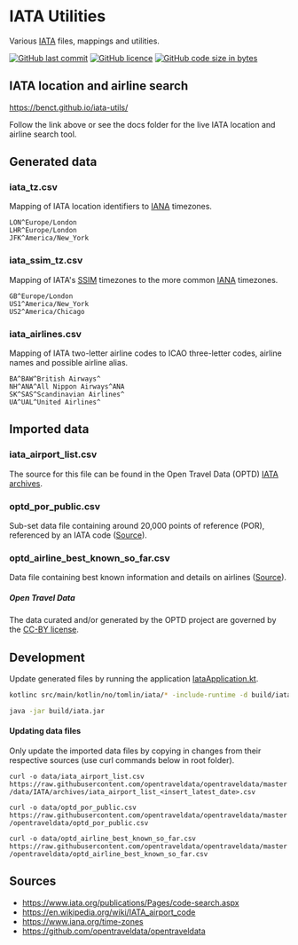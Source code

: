 # IATA Utilities
Various [IATA](https://www.iata.org/) files, mappings and utilities.

[![GitHub last commit](https://img.shields.io/github/last-commit/benct/iata-utils.svg)](https://github.com/benct/iata-utils)
[![GitHub licence](https://img.shields.io/github/license/benct/iata-utils.svg)](https://github.com/benct/iata-utils/blob/master/LICENCE)
[![GitHub code size in bytes](https://img.shields.io/github/languages/code-size/benct/iata-utils.svg)](https://github.com/benct/iata-utils)


## IATA location and airline search

https://benct.github.io/iata-utils/

Follow the link above or see the docs folder for the live IATA location and airline search tool.

## Generated data

### iata_tz.csv
Mapping of IATA location identifiers to [IANA](https://www.iana.org/time-zones) timezones.
```
LON^Europe/London
LHR^Europe/London
JFK^America/New_York
```

### iata_ssim_tz.csv
Mapping of IATA's [SSIM](https://www.iata.org/publications/store/Pages/standard-schedules-information.aspx) timezones to the
more common [IANA](https://www.iana.org/time-zones) timezones.
```
GB^Europe/London
US1^America/New_York
US2^America/Chicago
```

### iata_airlines.csv
Mapping of IATA two-letter airline codes to ICAO three-letter codes, airline names and possible airline alias.
```
BA^BAW^British Airways^
NH^ANA^All Nippon Airways^ANA
SK^SAS^Scandinavian Airlines^
UA^UAL^United Airlines^
```

## Imported data

### iata_airport_list.csv
The source for this file can be found in the Open Travel Data (OPTD) [IATA archives](https://github.com/opentraveldata/opentraveldata/tree/master/data/IATA/archives).

### optd_por_public.csv
Sub-set data file containing around 20,000 points of reference (POR), referenced by an IATA code ([Source](https://github.com/opentraveldata/opentraveldata/blob/master/opentraveldata/optd_por_public.csv)).

### optd_airline_best_known_so_far.csv
Data file containing best known information and details on airlines ([Source](https://github.com/opentraveldata/opentraveldata/blob/master/opentraveldata/optd_airline_best_known_so_far.csv)).

##### Open Travel Data
The data curated and/or generated by the OPTD project are governed by the [CC-BY license](http://creativecommons.org/licenses/by/4.0/).


## Development

Update generated files by running the application [IataApplication.kt](https://github.com/benct/iata-utils/blob/master/src/main/java/no/tomlin/iata/IataApplication.kt).

```bash
kotlinc src/main/kotlin/no/tomlin/iata/* -include-runtime -d build/iata.jar

java -jar build/iata.jar
```

#### Updating data files

Only update the imported data files by copying in changes from their respective sources (use curl commands below in root folder).

`curl -o data/iata_airport_list.csv https://raw.githubusercontent.com/opentraveldata/opentraveldata/master/data/IATA/archives/iata_airport_list_<insert_latest_date>.csv`

`curl -o data/optd_por_public.csv https://raw.githubusercontent.com/opentraveldata/opentraveldata/master/opentraveldata/optd_por_public.csv`

`curl -o data/optd_airline_best_known_so_far.csv https://raw.githubusercontent.com/opentraveldata/opentraveldata/master/opentraveldata/optd_airline_best_known_so_far.csv`

## Sources
- https://www.iata.org/publications/Pages/code-search.aspx
- https://en.wikipedia.org/wiki/IATA_airport_code
- https://www.iana.org/time-zones
- https://github.com/opentraveldata/opentraveldata
